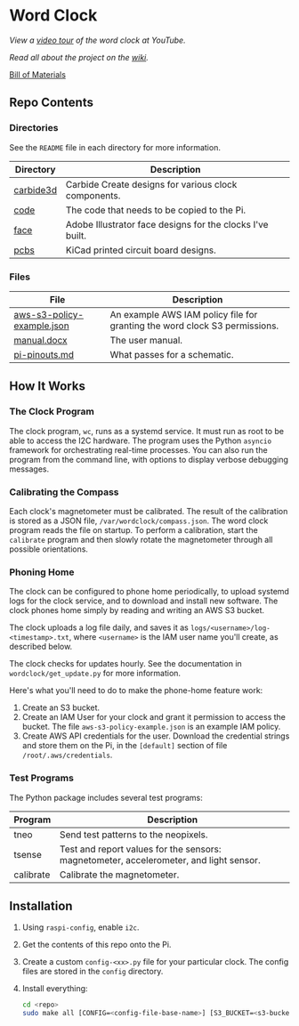 # Word Clock

*View a 
<a href="https://www.youtube.com/watch?v=zEZTya65sJE" target="_blank">
video tour</a> of the word clock at YouTube.*

*Read all about the project on the
<a href="https://github.com/marksidell/wordclock/wiki" target="_blank">
wiki</a>.*

<a href="https://docs.google.com/spreadsheets/d/e/2PACX-1vQStdv3OZqONGQ3K7h9tHB2eYP5Ft4sCtjWJ84ZjRLP-8blSC_7sYkqp4zAAOey4n2pG4VfOC5HdfLr/pubhtml" target="_blank">
Bill of Materials</a>

## Repo Contents

### Directories

See the `README` file in each directory for more information.

| Directory | Description |
|------|-------------|
| <a href="https://github.com/marksidell/wordclock/tree/main/carbide3d" target="_blank">carbide3d</a> | Carbide Create designs for various clock components. |
| <a href="https://github.com/marksidell/wordclock/tree/main/code" target="_blank">code</a> | The code that needs to be copied to the Pi. |
| <a href="https://github.com/marksidell/wordclock/tree/main/face" target="_blank">face</a> | Adobe Illustrator face designs for the clocks I've built. |
| <a href="https://github.com/marksidell/wordclock/tree/main/pcbs" target="_blank">pcbs</a> | KiCad printed circuit board designs. |

### Files

| File | Description |
|------|-------------|
| <a href="https://github.com/marksidell/wordclock/blob/main/aws-s3-policy-example.json" target="_blank">aws-s3-policy-example.json</a> | An example AWS IAM policy file for granting the word clock S3 permissions. |
| <a href="https://github.com/marksidell/wordclock/blob/main/manual.docx" target="_blank">manual.docx</a> | The user manual. |
| <a href="https://github.com/marksidell/wordclock/blob/main/pi-pinouts.md" target="_blank">pi-pinouts.md</a> | What passes for a schematic. |

## How It Works

### The Clock Program

The clock program, `wc`, runs as a systemd service. It must run as root to be able to
access the I2C hardware. The program uses the Python `asyncio` framework
for orchestrating real-time processes. You can also run the program from the command line,
with options to display verbose debugging messages.

### Calibrating the Compass

Each clock's magnetometer must be calibrated. The result of the calibration is stored
as a JSON file, `/var/wordclock/compass.json`. The word clock program reads the file
on startup. To perform a calibration, start the `calibrate` program and then slowly
rotate the magnetometer through all possible orientations.

### Phoning Home

The clock can be configured to phone home periodically, to upload systemd logs for
the clock service, and to download and install new software. The clock phones home
simply by reading and writing an AWS S3 bucket.

The clock uploads a log file daily, and saves it as `logs/<username>/log-<timestamp>.txt`,
where `<username>` is the IAM user name you'll create, as described below.

The clock checks for updates hourly. See the documentation in `wordclock/get_update.py`
for more information.

Here's what you'll need to do to make the phone-home feature work:

1. Create an S3 bucket.
2. Create an IAM User for your clock and grant it permission to access the bucket.
The file `aws-s3-policy-example.json` is an example IAM policy.
3. Create AWS API credentials for the user. Download the credential strings and store
them on the Pi, in the `[default]` section of file `/root/.aws/credentials`.

### Test Programs

The Python package includes several test programs:

| Program | Description
|---|---|
| tneo | Send test patterns to the neopixels. |
| tsense | Test and report values for the sensors: magnetometer, accelerometer, and light sensor. |
| calibrate | Calibrate the magnetometer. |

## Installation

1. Using `raspi-config`, enable `i2c`.

2. Get the contents of this repo onto the Pi.

3. Create a custom `config-<xx>.py` file for your particular clock. The config files are stored
in the `config` directory.

4. Install everything:

   ```bash
   cd <repo>
   sudo make all [CONFIG=<config-file-base-name>] [S3_BUCKET=<s3-bucket-name>]
   ```
